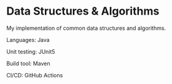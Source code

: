 # Data Structures & Algorithms

My implementation of common data structures and algorithms.

Languages: Java

Unit testing: JUnit5

Build tool: Maven

CI/CD: GitHub Actions
